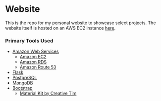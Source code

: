 # Website
This is the repo for my personal website to showcase select projects. The website itself is hosted on an AWS EC2 instance [here].

[here]: http://benedictaquino.com/

### Primary Tools Used
- [Amazon Web Services](https://aws.amazon.com/)
    - [Amazon EC2](https://aws.amazon.com/ec2/)
    - [Amazon RDS](https://aws.amazon.com/rds/)
    - [Amazon Route 53](https://aws.amazon.com/route53/)
- [Flask](http://flask.pocoo.org/)
- [PostgreSQL](https://www.postgresql.org/)
- [MongoDB](https://www.mongodb.com/)
- [Bootstrap](https://getbootstrap.com/)
    - [Material Kit by Creative Tim](https://demos.creative-tim.com/material-kit/index.html)
